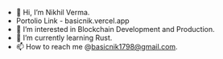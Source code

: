 - 👋 Hi, I’m Nikhil Verma.
- Portolio Link - basicnik.vercel.app
- 👀 I’m interested in Blockchain Development and Production.
- 🌱 I’m currently learning Rust.
- 📫 How to reach me @basicnik1798@gmail.com.

<!---
BasicNik/BasicNik is a ✨ special ✨ repository because its `README.md` (this file) appears on your GitHub profile.
You can click the Preview link to take a look at your changes.
--->
